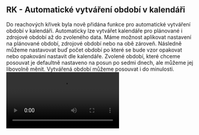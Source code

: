 ﻿---
categories: [fenix]
layout: fenix
---
## RK - Automatické vytváření období v kalendáři
Do reachových křivek byla nově přidána funkce pro automatické vytváření období v kalendáři. 
Automaticky lze vytvářet kalendáře pro plánované i zdrojové období až do zvoleného data. 
Máme možnost aplikovat nastavení na plánované období, zdrojové období nebo na obě zároveň.
Následně můžeme nastavovat buď počet období po které se bude vzor opakovat nebo opakování nastavit dle kalendáře.
Zvolené období, které chceme posouvat je defaultně nastaveno na posun po sedmi dnech, ale můžeme jej libovolně měnit.
Vytvářená období můžeme posouvat i do minulosti.
<video src="{{site.url}}/data/vice_obdobi.mp4" type="video/mp4" controls></video>
